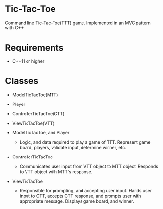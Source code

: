 # Tic-Tac-Toe
Command line Tic-Tac-Toe(TTT) game. Implemented in an MVC pattern with C++ 

# Requirements
* C++11 or higher

# Classes
* ModelTicTacToe(MTT)
* Player
* ControllerTicTacToe(CTT)
* ViewTicTacToe(VTT)

* ModelTicTacToe, and Player
	* Logic, and data required to play a game of TTT. Represent game board, players, validate input, determine winner, etc. 

* ControllerTicTacToe
   * Communicates user input from VTT object to MTT object. Responds to VTT object with MTT's response.

* ViewTicTacToe
	* Responsible for prompting, and accepting user input. Hands user input to CTT, accepts CTT response, and prompts user with appropriate message. Displays game board, and winner. 
